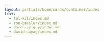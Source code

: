 ```yaml
---
layout: partials/home/cards/container/index
list:
  - tal-kol/index.md
  - ron-bresler/index.md
  - doron-aviguy/index.md
  - david-dayag/index.md
---
```

